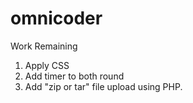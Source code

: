 # omnicoder

Work Remaining
  1. Apply CSS
  2. Add timer to both round
  3. Add "zip or tar" file upload using PHP.
